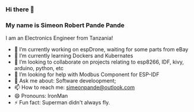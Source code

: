 ### Hi there 👋

### My name is Simeon Robert Pande Pande

I am an Electronics Engineer from Tanzania!
- 🔭 I’m currently working on espDrone, waiting for some parts from eBay
- 🌱 I’m currently learning Dockers and Kubernates
- 👯 I’m looking to collaborate on projects relating to esp8266, IDF, kivy, arduino, python, etc
- 🤔 I’m looking for help with Modbus Component for ESP-IDF
- 💬 Ask me about: Software develoopment; 
- 📫 How to reach me: simeonpande@outlook.com
- 😄 Pronouns: IronMan
- ⚡ Fun fact: Superman didn't always fly.
